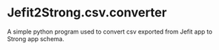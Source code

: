 # Jefit2Strong.csv.converter
A simple python program used to convert csv exported from Jefit app to Strong app schema.
